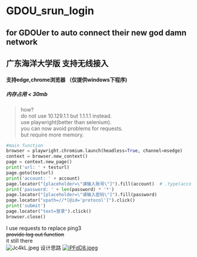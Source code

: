 # GDOU_srun_login
## for GDOUer to auto connect their new god damn network
## 广东海洋大学版 支持无线接入
#### 支持edge,chrome浏览器 （仅提供windows下程序)
##### 内存占用 < 30mb
> how?  <br>
  do not use 10.129.1.1 but 1.1.1.1 instead.  <br>
  use playwright(better than selenium).  <br>
  you can now avoid problems for requests.  <br>
  but require more memory.  <br>

```python
#main function
browser = playwright.chromium.launch(headless=True, channel=msedge)
context = browser.new_context()
page = context.new_page()
print('url: ' + testurl)
page.goto(testurl)
print('account: ' + account)
page.locator("[placeholder=\"请输入账号\"]").fill(account)  # .type(account)
print('password: ' + len(password) * '*')
page.locator("[placeholder=\"请输入密码\"]").fill(password)
page.locator("xpath=//*[@id='protocol']").click()
print('submit')
page.locator("text=登录").click()
browser.close()

```
I use requests to replace ping3  <br>
~~provide log out function~~  <br>
it still there  <br>
![Jc4kL.jpeg](https://i.328888.xyz/2023/03/15/Jc4kL.jpeg)
设计思路
[![iPFdD8.jpeg](https://i.328888.xyz/2023/05/04/iPFdD8.jpeg)](https://imgloc.com/i/iPFdD8)

